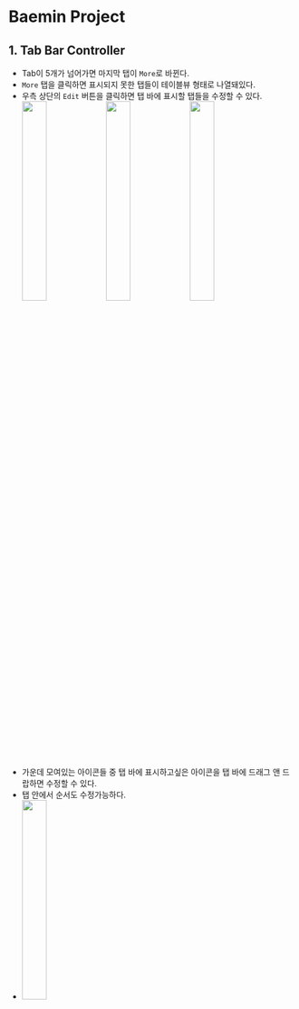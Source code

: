 # Baemin Project
## 1. Tab Bar Controller
- Tab이 5개가 넘어가면 마지막 탭이 `More`로 바뀐다.
- `More` 탭을 클릭하면 표시되지 못한 탭들이 테이블뷰 형태로 나열돼있다.
- 우측 상단의 `Edit` 버튼을 클릭하면 탭 바에 표시할 탭들을 수정할 수 있다.  
<img src = "https://user-images.githubusercontent.com/22907483/135971380-28f319c0-78e3-42af-9b91-529ab75cd179.png" width="30%"> <img src = "https://user-images.githubusercontent.com/22907483/135971383-4661b865-c286-4a74-811d-61eecd47a6af.png" width="30%"> <img src = "https://user-images.githubusercontent.com/22907483/135971385-6171e478-c7b7-4eae-8d5a-3db56b548cb6.png" width="30%">
- 가운데 모여있는 아이콘들 중 탭 바에 표시하고싶은 아이콘을 탭 바에 드래그 앤 드랍하면 수정할 수 있다.
- 탭 안에서 순서도 수정가능하다.
- <img src = "https://user-images.githubusercontent.com/22907483/135971711-136b2ebf-46cf-45d8-bd90-4405ca1025a6.gif" width="30%">

